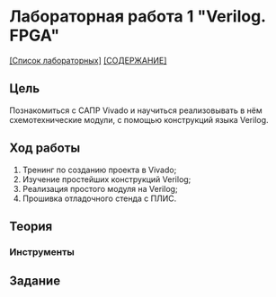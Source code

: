 # Лабораторная работа 1 "Verilog. FPGA"

[\[Список лабораторных\]](../README.md) [\[СОДЕРЖАНИЕ\]](../../README.md)

## Цель

Познакомиться с САПР Vivado и научиться реализовывать в нём схемотехнические модули, с помощью конструкций языка Verilog.

## Ход работы

1. Тренинг по созданию проекта в Vivado;
2. Изучение простейших конструкций Verilog;
3. Реализация простого модуля на Verilog;
4. Прошивка отладочного стенда с ПЛИС.
 
## Теория


### Инструменты


## Задание
